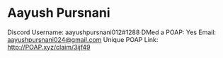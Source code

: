 # Aayush Pursnani

Discord Username: aayushpursnani012#1288
DMed a POAP: Yes
Email: aayushpursnani024@gmail.com
Unique POAP Link: http://POAP.xyz/claim/3ijf49